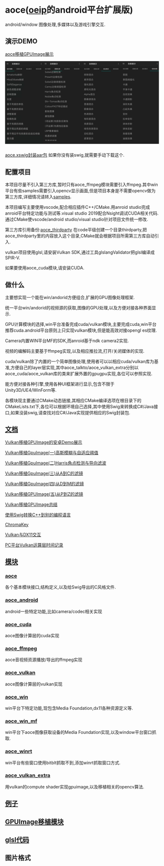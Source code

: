 # aoce([oeip](https://github.com/xxxzhou/oeip)的android平台扩展版)

android/window 图像处理,多媒体以及游戏引擎交互.

## 演示DEMO

[aoce移植GPUImage展示](https://github.com/xxxzhou/aoce_thirdparty/blob/main/aoceswigtest-release.apk)

![avatar](images/layers_demo.png "滤镜目录")

[aoce.xswig封装aar包](https://github.com/xxxzhou/aoce_thirdparty/blob/main/aoce-release.aar) 如果你没有装swig,就需要手动下载这个.

## 配置项目

本项目尽量不引入第三方库,暂时只有aoce_ffmpeg模块需要引入ffmpeg.其中win平台有些samples需要引入opencv显示画面,但是项目本身是不需要opencv做为第三方库,详细情况请转入[samples](samples/README.md).

本项目编写主要使用vscode,配合相应插件C++/CMake.用anroid studio完成anroid平台特定功能与测试等.visual studio 2019配合Nsight调试CUDA相关代码.通过CMake使vscode/android studio/visual studio针对项目文件统一修改.

第三方库引用备份:[aoce_thirdparty](https://github.com/xxxzhou/aoce_thirdparty)
在code平级创建一个目录thirdparty,把aoce_thirdparty里的内容放入这个目录,CMake就会根据项目所需第三方库自动引入.

vulkan项目使用glsl,请安装Vulkan SDK,通过工具glslangValidator把glsl编译成SPIR-V.

如果要使用aoce_cuda模块,请安装CUDA.

## 做什么

主要想实现一个能在win/andorid方便组合,扩展的GPU图像处理框架.

统一平台win/andorid的视频源的获取,图像的GPU处理,以及方便对接各种界面显示.

GPU计算模块的选择,win平台准备完成cuda/vulkan模块,主要完成cuda,win平台推荐cuda.android平台原则上只实现vulkan模块,但是能高效对接opengl es纹理.

Camera内置WIN平台MF的SDK,而anroid基于ndk camera2实现.

视频的编解码主要基于ffmpeg实现,以及相应推拉流,打开/关闭媒体的实现.

cuda/vulkan除了内置的一个简单图像处理,使用者可以以相应cuda/vulkan库为基准,方便自己的layer层实现,其中aoce_talkto/aoce_vulkan_extra分别以aoce_cuda/aoce_vulkan库的类来扩展外置的gpugpu实现,各位可以参照实现.

能方便对接各种引擎,使用各种UI框架进行显示,包含不限于Unity3D/UE4/WinForm等.

各模块现主要通过CMake动态链接,其相应CMake编译选项在根目录下的CMakeLists.txt下,各位可以根据环境自己选择,其中使用Swig来转换成C#/Java接口,如果没装swig,请查找对应C#/Java实现提供相应的Swig封装包.

## [文档](doc)

[Vulkan移植GPUImage的安卓Demo展示](Vulkan移植GPUImage的安卓Demo展示.md)

[Vulkan移植GpuImage(一)高斯模糊与自适应阈值](doc/Vulkan移植GpuImage1.md)

[Vulkan移植GpuImage(二)Harris角点检测与导向滤波](doc/Vulkan移植GpuImage2.md)

[Vulkan移植GpuImage(三)从A到C的滤镜](doc/Vulkan移植GpuImage3.md)

[Vulkan移植GpuImage(四)从D到M的滤镜](doc/Vulkan移植GpuImage4.md)

[Vulkan移植GPUImage(五)从P到Z的滤镜](doc/Vulkan移植GpuImage5.md)

[Vulkan移植GPUImage总结](doc/GPUImage移植总结.md)

[使用Swig转换C++到别的编程语言](doc/使用Swig转换成别的语言.md)

[ChromaKey](doc/ChromaKey.md)

[Vulkan与DX11交互](doc/Vulkan与DX11交互.md)

[PC平台Vulkan运算层时间记录](doc/PC平台Vulkan运算层时间记录.md)

## [模块](code)

### [aoce](code/aoce)

各个基本模块接口,结构定义,以及给Swig导出的C风格文件.

### [aoce_android](code/aoce_android)

android一些特定功能,比如camera/codec相关实现

### [aoce_cuda](code/aoce_cuda)

aoce图像计算层的cuda实现

### [aoce_ffmpeg](code/aoce_ffmpeg)

aoce音视频资源播放/导出的ffmpeg实现

### [aoce_vulkan](code/aoce_vulkan)

aoce图像计算层的vulkan实现

### [aoce_win](code/aoce_win)

win平台下特定功能,现包含Media Foundation,dx11各种资源定义等.

### [aoce_win_mf](code/aoce_win_mf)

win平台下aoce图像获取设备的Media Foundation实现,以及window平台窗口抓取.

### [aoce_winrt](code/aoce_winrt)

win平台有些窗口使用bitblt抓取不到,添加winrt抓取窗口方式.

### [aoce_vulkan_extra](code/aoce_vulkan_extra)

用vulkan的compute shader实现gpuimage,以及移植相关的opencv算法.

## [例子](samples)

## [GPUImage移植模块](code/aoce_vulkan_extra)

## [glsl代码](glsl)

## 图片格式
